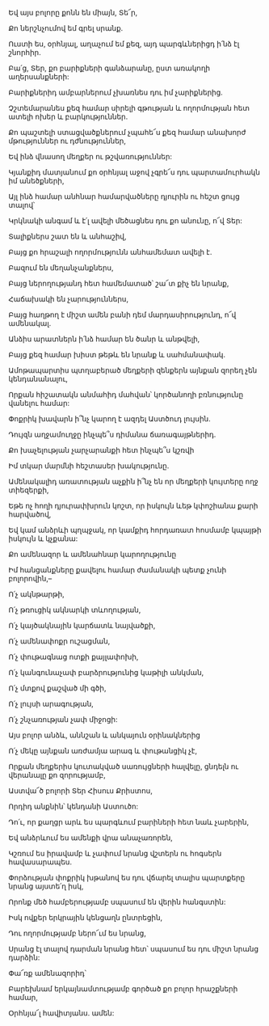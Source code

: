 Եվ այս բոլորը քոնն են միայն, Տե՜ր,


Քո ներշնչումով եմ գրել սրանք.


Ուստի ես, օրհնյալ, աղաչում եմ քեզ, այդ պարգևներիցդ ի՛նձ էլ շնորհիր.


Բա՛ց, Տեր, քո բարիքների գանձարանը, ըստ առակողի աղերսանքների:


Բարիքներիդ ամբարներում չխառնես դու իմ չարիքներից.


Չշտեմարանես քեզ համար սիրելի գթության և ողորմության հետ ատելի ոխեր և բարկություններ.


Քո պաշտելի ստացվածքներում չպահե՜ս քեզ համար անախորժ մթություններ ու դժնություններ,


Եվ ինձ վնասող մեղքեր ու թշվառություններ:


Կյանքիդ մատյանում քո օրհնյալ աջով չգրե՜ս դու պարտամուրհակն իմ անեծքների,


Այլ ինձ համար անհնար համարվածները դյուրին ու հեշտ ցույց տալով՝


Կրկնակի անգամ և է՛լ ավելի մեծացնես դու քո անունը, ո՜վ Տեր:


Տալիքներս շատ են և անհաշիվ,


Բայց քո հրաշալի ողորմությունն անհամեմատ ավելի է.


Բազում են մեղանչանքներս,


Բայց ներողությանդ հետ համեմատած՝ շա՜տ քիչ են նրանք,


Հաճախակի են չարություններս,


Բայց հաղթող է միշտ ամեն բանի դեմ մարդասիրությունդ, ո՜վ ամենակալ.


Անձիս արատներն ի՛նձ համար են ծանր և անթվելի,


Բայց քեզ համար խիստ թեթև են նրանք և սահմանափակ.


Ամոթապարտիս պտղաբերած մեղքերի զենքերն այնքան զորեղ չեն կենդանանալու,


Որքան հիշատակն անմահիդ մահվան՝ կործանողի բռնությունը վանելու համար:


Փոքրիկ խավարն ի՞նչ կարող է ազդել Աստծուդ լույսին.


Դույզն աղջամուղջը ինչպե՞ս դիմանա ճառագայթներիդ.


Քո խաչելության չարչարանքի հետ ինչպե՞ս կշռվի


Իմ տկար մարմնի հեշտասեր խակությունը.


Ամենակալիդ առատության աչքին ի՞նչ են որ մեղքերի կույտերը ողջ տիեզերքի,


Եթե ոչ հողի դյուրափխրուն կոշտ, որ իսկույն ևեթ կփոշիանա քարի հարվածով,


Եվ կամ անձրևի պղպջակ, որ կամքիդ հորդառատ հոսմամբ կպայթի իսկույն և կչքանա:


Քո ամենազոր և ամենահնար կարողությունը


Իմ հանցանքները քավելու համար ժամանակի պետք չունի բոլորովին,–


Ո՛չ ակնթարթի,


Ո՛չ թռուցիկ ակնարկի տևողության,


Ո՛չ կայծակնային կարճատև նայվածքի,


Ո՛չ ամենափոքր ուշացման,


Ո՛չ փութագնաց ոտքի քայլափոխի,


Ո՛չ կանգունաչափ բարձրությունից կաթիլի անկման,


Ո՛չ մտքով քաշված մի գծի,


Ո՛չ լույսի արագության,


Ո՛չ շնչառության չափ միջոցի:


Այս բոլոր անձև, աննշան և անկայուն օրինակներից


Ո՛չ մեկը այնքան առժամյա արագ և փութանցիկ չէ,


Որքան մեղքերիս կուտակված սառույցների հալվելը, ցնդելն ու վերանալը քո զորությամբ,


Աստվա՜ծ բոլորի Տեր Հիսուս Քրիստոս,


Որդիդ անքնին՝ կենդանի Աստուծո:


Դո՛ւ, որ քաղցր արև ես պարգևում բարիների հետ նաև չարերին,


Եվ անձրևում ես ամենքի վրա անաչառորեն,


Կշռում ես իրավամբ և չափում նրանց վշտերն ու հոգսերն հավասարապես.


Փորձության փոքրիկ խթանով ես դու վճարել տալիս պարտքերը նրանց այստե՛ղ իսկ,


Որոնք մեծ համբերությամբ սպասում են վերին հանգստին:


Իսկ ովքեր երկրային կենցաղն ընտրեցին,


Դու ողորմությամբ ներո՜ւմ ես նրանց,


Սրանց էլ տալով դարման նրանց հետ՝ սպասում ես դու միշտ նրանց դարձին:


Փա՜ռք ամենազորիդ՝


Բարեխնամ երկայնամտությամբ գործած քո բոլոր հրաշքների համար,


Օրհնյա՜լ հավիտյանս. ամեն: